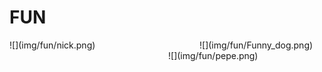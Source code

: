 FUN
============


<div class="funImageRight" style="width: 200px; float: left;" markdown=1>
![](img/fun/nick.png)
</div>

<div class="funImageLeft" style="width: 200px; float: right;" markdown=1>
![](img/fun/Funny_dog.png)
</div>

<div class="funImageRight" style="width: 250px; float: right;" markdown=1>
![](img/fun/pepe.png)
</div>
